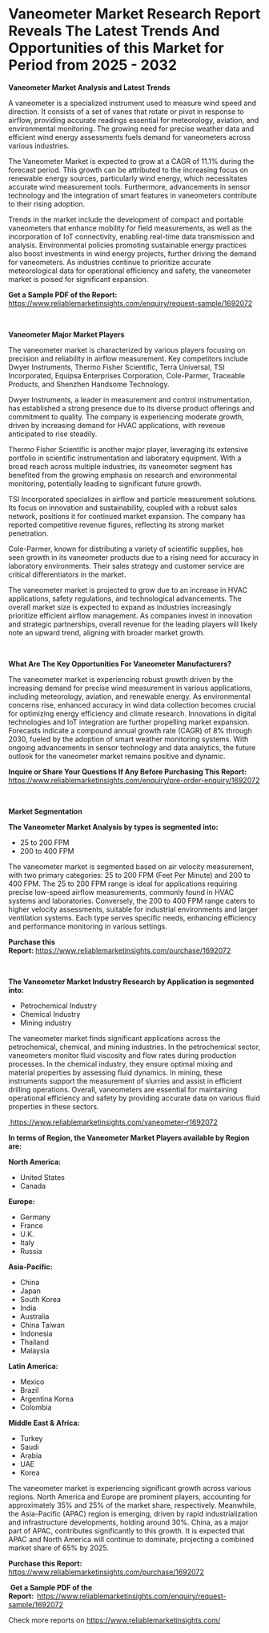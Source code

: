 <p><h1>Vaneometer Market Research Report Reveals The Latest Trends And Opportunities of this Market for Period from 2025 - 2032</h1></p><p><strong>Vaneometer Market Analysis and Latest Trends</strong></p>
<p><p>A vaneometer is a specialized instrument used to measure wind speed and direction. It consists of a set of vanes that rotate or pivot in response to airflow, providing accurate readings essential for meteorology, aviation, and environmental monitoring. The growing need for precise weather data and efficient wind energy assessments fuels demand for vaneometers across various industries.</p><p>The Vaneometer Market is expected to grow at a CAGR of 11.1% during the forecast period. This growth can be attributed to the increasing focus on renewable energy sources, particularly wind energy, which necessitates accurate wind measurement tools. Furthermore, advancements in sensor technology and the integration of smart features in vaneometers contribute to their rising adoption. </p><p>Trends in the market include the development of compact and portable vaneometers that enhance mobility for field measurements, as well as the incorporation of IoT connectivity, enabling real-time data transmission and analysis. Environmental policies promoting sustainable energy practices also boost investments in wind energy projects, further driving the demand for vaneometers. As industries continue to prioritize accurate meteorological data for operational efficiency and safety, the vaneometer market is poised for significant expansion.</p></p>
<p><strong>Get a Sample PDF of the Report:&nbsp;</strong> <a href="https://www.reliablemarketinsights.com/enquiry/request-sample/1692072?utm_campaign=3038&utm_medium=2&utm_source=Github&utm_content=ia&utm_term=27032025&utm_id=vaneometer">https://www.reliablemarketinsights.com/enquiry/request-sample/1692072</a></p>
<p>&nbsp;</p>
<p><strong>Vaneometer Major Market Players</strong></p>
<p><p>The vaneometer market is characterized by various players focusing on precision and reliability in airflow measurement. Key competitors include Dwyer Instruments, Thermo Fisher Scientific, Terra Universal, TSI Incorporated, Equipsa Enterprises Corporation, Cole-Parmer, Traceable Products, and Shenzhen Handsome Technology.</p><p>Dwyer Instruments, a leader in measurement and control instrumentation, has established a strong presence due to its diverse product offerings and commitment to quality. The company is experiencing moderate growth, driven by increasing demand for HVAC applications, with revenue anticipated to rise steadily.</p><p>Thermo Fisher Scientific is another major player, leveraging its extensive portfolio in scientific instrumentation and laboratory equipment. With a broad reach across multiple industries, its vaneometer segment has benefited from the growing emphasis on research and environmental monitoring, potentially leading to significant future growth.</p><p>TSI Incorporated specializes in airflow and particle measurement solutions. Its focus on innovation and sustainability, coupled with a robust sales network, positions it for continued market expansion. The company has reported competitive revenue figures, reflecting its strong market penetration.</p><p>Cole-Parmer, known for distributing a variety of scientific supplies, has seen growth in its vaneometer products due to a rising need for accuracy in laboratory environments. Their sales strategy and customer service are critical differentiators in the market.</p><p>The vaneometer market is projected to grow due to an increase in HVAC applications, safety regulations, and technological advancements. The overall market size is expected to expand as industries increasingly prioritize efficient airflow management. As companies invest in innovation and strategic partnerships, overall revenue for the leading players will likely note an upward trend, aligning with broader market growth.</p></p>
<p>&nbsp;</p>
<p><strong>What Are The Key Opportunities For Vaneometer Manufacturers?</strong></p>
<p><p>The vaneometer market is experiencing robust growth driven by the increasing demand for precise wind measurement in various applications, including meteorology, aviation, and renewable energy. As environmental concerns rise, enhanced accuracy in wind data collection becomes crucial for optimizing energy efficiency and climate research. Innovations in digital technologies and IoT integration are further propelling market expansion. Forecasts indicate a compound annual growth rate (CAGR) of 8% through 2030, fueled by the adoption of smart weather monitoring systems. With ongoing advancements in sensor technology and data analytics, the future outlook for the vaneometer market remains positive and dynamic.</p></p>
<p><strong>Inquire or Share Your Questions If Any Before Purchasing This Report:</strong> <a href="https://www.reliablemarketinsights.com/enquiry/pre-order-enquiry/1692072?utm_campaign=3038&utm_medium=2&utm_source=Github&utm_content=ia&utm_term=27032025&utm_id=vaneometer">https://www.reliablemarketinsights.com/enquiry/pre-order-enquiry/1692072</a></p>
<p>&nbsp;</p>
<p><strong>Market Segmentation</strong></p>
<p><strong>The Vaneometer Market Analysis by types is segmented into:</strong></p>
<p><ul><li>25 to 200 FPM</li><li>200 to 400 FPM</li></ul></p>
<p><p>The vaneometer market is segmented based on air velocity measurement, with two primary categories: 25 to 200 FPM (Feet Per Minute) and 200 to 400 FPM. The 25 to 200 FPM range is ideal for applications requiring precise low-speed airflow measurements, commonly found in HVAC systems and laboratories. Conversely, the 200 to 400 FPM range caters to higher velocity assessments, suitable for industrial environments and larger ventilation systems. Each type serves specific needs, enhancing efficiency and performance monitoring in various settings.</p></p>
<p><strong>Purchase this Report:&nbsp;</strong><a href="https://www.reliablemarketinsights.com/purchase/1692072?utm_campaign=3038&utm_medium=2&utm_source=Github&utm_content=ia&utm_term=27032025&utm_id=vaneometer">https://www.reliablemarketinsights.com/purchase/1692072</a></p>
<p>&nbsp;</p>
<p><strong>The Vaneometer Market Industry Research by Application is segmented into:</strong></p>
<p><ul><li>Petrochemical Industry</li><li>Chemical Industry</li><li>Mining industry</li></ul></p>
<p><p>The vaneometer market finds significant applications across the petrochemical, chemical, and mining industries. In the petrochemical sector, vaneometers monitor fluid viscosity and flow rates during production processes. In the chemical industry, they ensure optimal mixing and material properties by assessing fluid dynamics. In mining, these instruments support the measurement of slurries and assist in efficient drilling operations. Overall, vaneometers are essential for maintaining operational efficiency and safety by providing accurate data on various fluid properties in these sectors.</p></p>
<p><a href="https://www.reliablemarketinsights.com/vaneometer-r1692072?utm_campaign=3038&utm_medium=2&utm_source=Github&utm_content=ia&utm_term=27032025&utm_id=vaneometer">&nbsp;https://www.reliablemarketinsights.com/vaneometer-r1692072</a></p>
<p><strong>In terms of Region, the Vaneometer Market Players available by Region are:</strong></p>
<p>
    <p> <strong> North America: </strong>
        <ul>
            <li>United States</li>
            <li>Canada</li>
        </ul>
        </p> 
    <p> <strong> Europe: </strong>
        <ul>
            <li>Germany</li>
            <li>France</li>
            <li>U.K.</li>
            <li>Italy</li>
            <li>Russia</li>
        </ul>
        </p> 
    <p> <strong> Asia-Pacific: </strong>
        <ul>
            <li>China</li>
            <li>Japan</li>
            <li>South Korea</li>
            <li>India</li>
            <li>Australia</li>
            <li>China Taiwan</li>
            <li>Indonesia</li>
            <li>Thailand</li>
            <li>Malaysia</li>
        </ul>
        </p> 
    <p> <strong> Latin America: </strong>
        <ul>
            <li>Mexico</li>
            <li>Brazil</li>
            <li>Argentina Korea</li>
            <li>Colombia</li>
        </ul>
        </p> 
    <p> <strong> Middle East & Africa: </strong>
        <ul>
            <li>Turkey</li>
            <li>Saudi</li>
            <li>Arabia</li>
            <li>UAE</li>
            <li>Korea</li>
        </ul>
    </p>
    </p>
<p><p>The vaneometer market is experiencing significant growth across various regions. North America and Europe are prominent players, accounting for approximately 35% and 25% of the market share, respectively. Meanwhile, the Asia-Pacific (APAC) region is emerging, driven by rapid industrialization and infrastructure developments, holding around 30%. China, as a major part of APAC, contributes significantly to this growth. It is expected that APAC and North America will continue to dominate, projecting a combined market share of 65% by 2025.</p></p>
<p><strong>Purchase this Report: </strong><a href="https://www.reliablemarketinsights.com/purchase/1692072?utm_campaign=3038&utm_medium=2&utm_source=Github&utm_content=ia&utm_term=27032025&utm_id=vaneometer">https://www.reliablemarketinsights.com/purchase/1692072</a></p>
<p>&nbsp;<strong>Get a Sample PDF of the Report:&nbsp;&nbsp;</strong><a href="https://www.reliablemarketinsights.com/enquiry/request-sample/1692072?utm_campaign=3038&utm_medium=2&utm_source=Github&utm_content=ia&utm_term=27032025&utm_id=vaneometer">https://www.reliablemarketinsights.com/enquiry/request-sample/1692072</a></p>
<p><strong></strong></p>
<p>Check more reports on <a href="https://www.reliablemarketinsights.com/?utm_campaign=3038&utm_medium=2&utm_source=Github&utm_content=ia&utm_term=27032025&utm_id=vaneometer">https://www.reliablemarketinsights.com/</a></p>